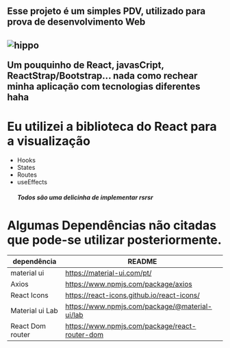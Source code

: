 <h2>Esse projeto é um simples PDV, utilizado para prova de desenvolvimento Web<h2>
  
   ![hippo](https://media.giphy.com/media/26tn33aiTi1jkl6H6/giphy.gif)
   
   Um pouquinho de React, javasCript, ReactStrap/Bootstrap... nada como rechear minha aplicação com tecnologias diferentes haha
   
# Eu utilizei a biblioteca do React para a visualização
  - Hooks
  - States
  - Routes
  - useEffects
         <h5>Todos são uma delicinha de implementar rsrsr<h5>

# Algumas Dependências não citadas que pode-se utilizar posteriormente.

| dependência | README |
| ------ | ------ |
| material ui | https://material-ui.com/pt/ |
| Axios | https://www.npmjs.com/package/axios |
| React Icons |https://react-icons.github.io/react-icons/ |
| Material ui Lab | https://www.npmjs.com/package/@material-ui/lab |
| React Dom router |https://www.npmjs.com/package/react-router-dom |

